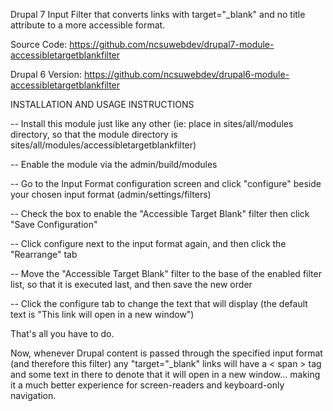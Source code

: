 Drupal 7 Input Filter that converts links with target="_blank" and no title 
attribute to a more accessible format.

Source Code: 
https://github.com/ncsuwebdev/drupal7-module-accessibletargetblankfilter

Drupal 6 Version: https://github.com/ncsuwebdev/drupal6-module-accessibletargetblankfilter

INSTALLATION AND USAGE INSTRUCTIONS

 -- Install this module just like any other 
    (ie: place in sites/all/modules 
    directory, so that the module directory is 
    sites/all/modules/accessibletargetblankfilter)

 -- Enable the module via the admin/build/modules
 
 -- Go to the Input Format configuration screen and click "configure" beside 
    your chosen input format (admin/settings/filters)
 
 -- Check the box to enable the "Accessible Target Blank" filter then click 
    "Save Configuration"
 
 -- Click configure next to the input format again, and then click the 
    "Rearrange" tab
 
 -- Move the "Accessible Target Blank" filter to the base of the enabled filter 
    list, so that it is executed last, and then save the new order
 
 -- Click the configure tab to change the text that will display (the default 
    text is "This link will open in a new window")

That's all you have to do.

Now, whenever Drupal content is passed through the specified input format 
(and therefore this filter) any "target="_blank" links will have a < span > tag 
and some text in there to denote that it will open in a new window... making it 
a much better experience for screen-readers and keyboard-only navigation.